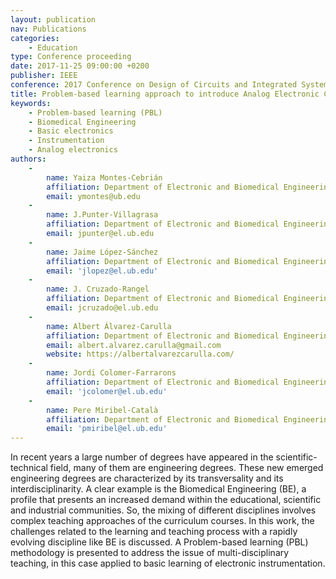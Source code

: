 ```yaml
---
layout: publication
nav: Publications
categories:
    - Education
type: Conference proceeding
date: 2017-11-25 09:00:00 +0200
publisher: IEEE
conference: 2017 Conference on Design of Circuits and Integrated Systems (DCIS) 
title: Problem-based learning approach to introduce Analog Electronic Circuits in Biomedical Engineering Degree
keywords:
    - Problem-based learning (PBL)
    - Biomedical Engineering
    - Basic electronics
    - Instrumentation
    - Analog electronics
authors:
    -
        name: Yaiza Montes-Cebrián
        affiliation: Department of Electronic and Biomedical Engineering, Physics Faculty, University of Barcelona, Discrete-2-Integrated Electronics (D2In), Spain
        email: ymontes@ub.edu
    -
        name: J.Punter-Villagrasa
        affiliation: Department of Electronic and Biomedical Engineering, Physics Faculty, University of Barcelona, Discrete-2-Integrated Electronics (D2In), Spain
        email: jpunter@el.ub.edu
    -
        name: Jaime López-Sánchez
        affiliation: Department of Electronic and Biomedical Engineering, Physics Faculty, University of Barcelona, Discrete-2-Integrated Electronics (D2In), Spain
        email: 'jlopez@el.ub.edu'
    -
        name: J. Cruzado-Rangel
        affiliation: Department of Electronic and Biomedical Engineering, Physics Faculty, University of Barcelona, Discrete-2-Integrated Electronics (D2In), Spain
        email: jcruzado@el.ub.edu
    -
        name: Albert Álvarez-Carulla
        affiliation: Department of Electronic and Biomedical Engineering, Physics Faculty, University of Barcelona, Discrete-2-Integrated Electronics (D2In), Spain
        email: albert.alvarez.carulla@gmail.com
        website: https://albertalvarezcarulla.com/
    -
        name: Jordi Colomer-Farrarons
        affiliation: Department of Electronic and Biomedical Engineering, Physics Faculty, University of Barcelona, Discrete-2-Integrated Electronics (D2In), Spain
        email: 'jcolomer@el.ub.edu'
    -
        name: Pere Miribel-Català
        affiliation: Department of Electronic and Biomedical Engineering, Physics Faculty, University of Barcelona, Discrete-2-Integrated Electronics (D2In), Spain
        email: 'pmiribel@el.ub.edu'
---
```

In recent years a large number of degrees have appeared in the scientific-technical field, many of them are engineering degrees. These new emerged engineering degrees are characterized by its transversality and its interdisciplinarity. A clear example is the Biomedical Engineering (BE), a profile that presents an increased demand within the educational, scientific and industrial communities. So, the mixing of different disciplines involves complex teaching approaches of the curriculum courses. In this work, the challenges related to the learning and teaching process with a rapidly evolving discipline like BE is discussed. A Problem-based learning (PBL) methodology is presented to address the issue of multi-disciplinary teaching, in this case applied to basic learning of electronic instrumentation.